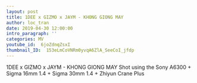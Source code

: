 ```yaml
---
layout: post
title: 1DEE x GIZMO x JAYM - KHONG GIONG MAY
author: loc_tran
date: 2019-04-30 12:00:00
intro_paragraph: ''
categories: MV
youtube_id:  6joZdnqZsxI
thumbnail_ID:  153eLmCoVNRm0yvqA6ZlA_SeeCoI_jfdp
---
```

1DEE x GIZMO x JAYM - KHONG GIONG MAY Shot using the Sony A6300 + Sigma 16mm 1.4 + Sigma 30mm 1.4 + Zhiyun Crane Plus
